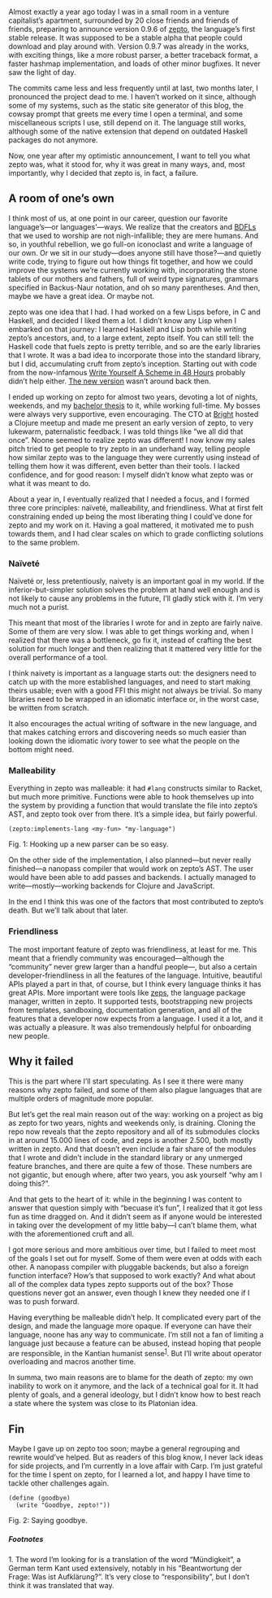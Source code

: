 Almost exactly a year ago today I was in a small room in a venture capitalist’s
apartment, surrounded by 20 close friends and friends of friends, preparing to
announce version 0.9.6 of [zepto](https://github.com/zepto-lang/zepto), the
language’s first stable release. It was supposed to be a stable alpha that
people could download and play around with. Version 0.9.7 was already in the works, 
with exciting things, like a more robust parser, a better
traceback format, a faster hashmap implementation, and loads of other minor
bugfixes. It never saw the light of day.

The commits came less and less frequently until at last, two months later, I
pronounced the project dead to me. I haven’t worked on it since, although some
of my systems, such as the static site generator of this blog, the cowsay
prompt that greets me every time I open a terminal, and some miscellaneous
scripts I use, still depend on it. The language still works, although some
of the native extension that depend on outdated Haskell packages do not
anymore.

Now, one year after my optimistic announcement, I want to tell you what zepto
was, what it stood for, why it was great in many ways, and, most importantly,
why I decided that zepto is, in fact, a failure.

## A room of one’s own

I think most of us, at one point in our career, question our favorite
language’s—or languages’—ways. We realize that the creators and
[BDFLs](https://en.wikipedia.org/wiki/Benevolent_dictator_for_life) that we
used to worship are not nigh-infallible; they are mere humans. And so, in
youthful rebellion, we go full-on iconoclast and write a language of our
own. Or we sit in our study—does anyone still have those?—and quietly write
code, trying to figure out how things fit together, and how we could improve
the systems we’re currently working with, incorporating the stone tablets of
our mothers and fathers, full of weird type signatures, grammars specified in
Backus-Naur notation, and oh so many parentheses. And then, maybe we have a
great idea. Or maybe not.

zepto was one idea that I had. I had worked on a few Lisps before, in C and
Haskell, and decided I liked them a lot. I didn’t know any Lisp when I embarked
on that journey: I learned Haskell and Lisp both while writing zepto’s
ancestors, and, to a large extent, zepto itself. You can still tell: the
Haskell code that fuels zepto is pretty terrible, and so are the early
libraries that I wrote. It was a bad idea to incorporate those into the
standard library, but I did, accumulating cruft from zepto’s inception.
Starting out with code from the now-infamous [Write Yourself A Scheme in
48 Hours](https://en.wikibooks.org/wiki/Write_Yourself_a_Scheme_in_48_Hours)
probably didn’t help either. [The new
version](https://wespiser.com/writings/wyas/00_overview.html) wasn’t around
back then.

I ended up working on zepto for almost two years, devoting a lot of nights,
weekends, and my [bachelor thesis](http://github.com/hellerve/bachelor-thesis)
to it, while working full-time. My bosses were always very supportive, even
encouraging. The CTO at [Bright](http://brig.ht/) hosted a Clojure meetup and
made me present an early version of zepto, to very lukewarm, paternalistic
feedback. I was told things like “we all did that once”. Noone seemed to
realize zepto was different! I now know my sales pitch tried to get people to
try zepto in an underhand way, telling people how similar zepto was to the
language they were currently using instead of telling them how it was
different, even better than their tools. I lacked confidence, and for good
reason: I myself didn’t know what zepto was or what it was meant to do.

About a year in, I eventually realized that I needed a focus, and I formed
three core principles: naïveté, malleability, and friendliness. What at first
felt constraining ended up being the most liberating thing I could’ve done for
zepto and my work on it. Having a goal mattered, it motivated me to push
towards them, and I had clear scales on which to grade conflicting solutions
to the same problem.

### Naïveté

Naïveté or, less pretentiously, naivety is an important goal in my world.
If the inferior-but-simpler solution solves the problem at hand well enough and
is not likely to cause any problems in the future, I’ll gladly stick with it.
I’m very much not a purist.

This meant that most of the libraries I wrote for and in zepto are fairly
naive. Some of them are very slow. I was able to get things working and, when I
realized that there was a bottleneck, go fix it, instead of crafting the best
solution for much longer and then realizing that it mattered very little for
the overall performance of a tool.

I think naivety is important as a language starts out: the designers need to
catch up with the more established languages, and need to start making theirs
usable; even with a good FFI this might not always be trivial. So many
libraries need to be wrapped in an idiomatic interface or, in the worst case,
be written from scratch.

It also encourages the actual writing of software in the new language, and that
makes catching errors and discovering needs so much easier than looking down
the idiomatic ivory tower to see what the people on the bottom might need.

### Malleability

Everything in zepto was malleable: it had `#lang` constructs similar to Racket,
but much more primitive. Functions were able to hook themselves up into the
system by providing a function that would translate the file into zepto’s AST,
and zepto took over from there. It’s a simple idea, but fairly powerful.

```
(zepto:implements-lang <my-fun> "my-language")
```
<div class="figure-label">
  Fig. 1: Hooking up a new parser can be so easy.
</div>

On the other side of the implementation, I also planned—but never really
finished—a nanopass compiler that would work on zepto’s AST. The user would
have been able to add passes and backends. I actually managed to
write—mostly—working backends for Clojure and JavaScript.

In the end I think this was one of the factors that most contributed to zepto’s
death. But we’ll talk about that later.

### Friendliness

The most important feature of zepto was friendliness, at least for me. This
meant that a friendly community was encouraged—although the “community” never
grew larger than a handful people—, but also a certain developer-friendliness
in all the features of the language. Intuitive, beautiful APIs played a part in
that, of course, but I think every language thinks it has great APIs. More
important were tools like [zeps](https://github.com/zeps-system/zeps/), the
language package manager, written in zepto. It supported tests, bootstrapping
new projects from templates, sandboxing, documentation generation, and all of
the features that a developer now expects from a language. I used it a lot, and
it was actually a pleasure. It was also tremendously helpful for onboarding new
people.

## Why it failed

This is the part where I’ll start speculating. As I see it there were many
reasons why zepto failed, and some of them also plague languages that are
multiple orders of magnitude more popular.

But let’s get the real main reason out of the way: working on a project as big
as zepto for two years, nights and weekends only, is draining. Cloning the repo
now reveals that the zepto repository and all of its submodules clocks in at
around 15.000 lines of code, and zeps is another 2.500, both mostly written in
zepto. And that doesn’t even include a fair share of the modules that I wrote
and didn’t include in the standard library or any unmerged feature branches,
and there are quite a few of those. These numbers are not gigantic, but enough
where, after two years, you ask yourself “why am I doing this?”.

And that gets to the heart of it: while in the beginning I was content to
answer that question simply with “becuase it’s fun”, I realized that it got
less fun as time dragged on. And it didn’t seem as if anyone would be
interested in taking over the development of my little baby—I can’t blame them,
what with the aforementioned cruft and all.

I got more serious and more ambitious over time, but I failed to meet most of
the goals I set out for myself. Some of them were even at odds with each other.
A nanopass compiler with pluggable backends, but also a foreign function
interface? How’s that supposed to work exactly? And what about all of the
complex data types zepto supports out of the box? Those questions never got an
answer, even though I knew they needed one if I was to push forward.

Having everything be malleable didn’t help. It complicated every part of the
design, and made the language more opaque. If everyone can have their language,
noone has any way to communicate. I’m still not a fan of limiting a language
just because a feature can be abused, instead hoping that people are
responsible, in the Kantian humanist sense<sup><a href="#1">1</a></sup>. But
I’ll write about operator overloading and macros another time.

In summa, two main reasons are to blame for the death of zepto: my own
inability to work on it anymore, and the lack of a technical goal for it. It
had plenty of goals, and a general ideology, but I didn’t know how to best
reach a state where the system was close to its Platonian idea.

## Fin

Maybe I gave up on zepto too soon; maybe a general regrouping and rewrite
would’ve helped. But as readers of this blog know, I never lack ideas for side
projects, and I’m currently in a love affair with Carp. I’m just grateful
for the time I spent on zepto, for I learned a lot, and happy I have time to
tackle other challenges again.

```
(define (goodbye)
  (write "Goodbye, zepto!"))
```
<div class="figure-label"> Fig. 2: Saying goodbye.</div>

##### Footnotes

<span id="1">1.</span> The word I’m looking for is a translation of the word
“Mündigkeit”, a German term Kant used extensively, notably in his “Beantwortung
der Frage: Was ist Aufklärung?”. It’s very close to “responsibility”, but I
don’t think it was translated that way.
